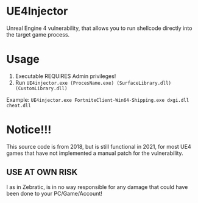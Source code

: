 # UE4Injector
 Unreal Engine 4 vulnerability, that allows you to run shellcode directly into the target game process.

# Usage
1. Executable REQUIRES Admin privileges!
2. Run ``UE4injector.exe (ProcesName.exe) (SurfaceLibrary.dll) (CustomLibrary.dll)``

Example: ``UE4injector.exe FortniteClient-Win64-Shipping.exe dxgi.dll cheat.dll``

# Notice!!!
This source code is from 2018, but is still functional in 2021, for most UE4 games that have not implemented a manual patch for the vulnerability.

## USE AT OWN RISK
I as in Zebratic, is in no way responsible for any damage that could have been done to your PC/Game/Account!
